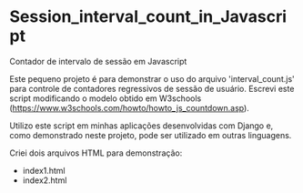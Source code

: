# Session_interval_count_in_Javascript
Contador de intervalo de sessão em Javascript

Este pequeno projeto é para demonstrar o uso do arquivo 'interval_count.js' para controle de contadores regressivos de sessão de usuário.
Escrevi este script modificando o modelo obtido em W3schools (https://www.w3schools.com/howto/howto_js_countdown.asp).

Utilizo este script em minhas aplicações desenvolvidas com Django e, como demonstrado neste projeto, pode ser utilizado em outras linguagens.

Criei dois arquivos HTML para demonstração:
- index1.html
- index2.html
